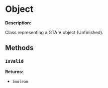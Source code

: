 # Object

**Description:**

Class representing a GTA V object (Unfinished).

## Methods

### `IsValid`

**Returns:**
- `boolean` 

